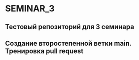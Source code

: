 # SEMINAR_3

## Тестовый репозиторий для 3 семинара

## Создание второстепенной ветки main. Тренировка pull request